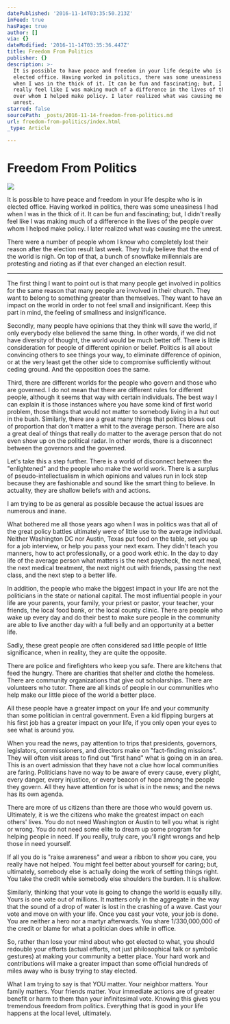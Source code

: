 ```yaml
---
datePublished: '2016-11-14T03:35:50.213Z'
inFeed: true
hasPage: true
author: []
via: {}
dateModified: '2016-11-14T03:35:36.447Z'
title: Freedom From Politics
publisher: {}
description: >-
  It is possible to have peace and freedom in your life despite who is in
  elected office. Having worked in politics, there was some uneasiness I had
  when I was in the thick of it. It can be fun and fascinating; but, I didn’t
  really feel like I was making much of a difference in the lives of the people
  over whom I helped make policy. I later realized what was causing me the
  unrest.
starred: false
sourcePath: _posts/2016-11-14-freedom-from-politics.md
url: freedom-from-politics/index.html
_type: Article

---
```

# Freedom From Politics
![](https://the-grid-user-content.s3-us-west-2.amazonaws.com/6cb68fde-b883-4a54-8a5e-693c46bd2d9d.jpg)

It is possible to have peace and freedom in your life despite who is in elected office. Having worked in politics, there was some uneasiness I had when I was in the thick of it. It can be fun and fascinating; but, I didn't really feel like I was making much of a difference in the lives of the people over whom I helped make policy. I later realized what was causing me the unrest.

There were a number of people whom I know who completely lost their reason after the election result last week. They truly believe that the end of the world is nigh. On top of that, a bunch of snowflake millennials are protesting and rioting as if that ever changed an election result.

---

The first thing I want to point out is that many people get involved in politics for the same reason that many people are involved in their church. They want to belong to something greater than themselves. They want to have an impact on the world in order to not feel small and insignificant. Keep this part in mind, the feeling of smallness and insignificance.

Secondly, many people have opinions that they think will save the world, if only everybody else believed the same thing. In other words, if we did not have diversity of thought, the world would be much better off. There is little consideration for people of different opinion or belief. Politics is all about convincing others to see things your way, to eliminate difference of opinion, or at the very least get the other side to compromise sufficiently without ceding ground. And the opposition does the same. 

Third, there are different worlds for the people who govern and those who are governed. I do not mean that there are different rules for different people, although it seems that way with certain individuals. The best way I can explain it is those instances where you have some kind of first world problem, those things that would not matter to somebody living in a hut out in the bush. Similarly, there are a great many things that politics blows out of proportion that don't matter a whit to the average person. There are also a great deal of things that really do matter to the average person that do not even show up on the political radar. In other words, there is a disconnect between the governors and the governed.

Let's take this a step further. There is a world of disconnect between the "enlightened" and the people who make the world work. There is a surplus of pseudo-intellectualism in which opinions and values run in lock step because they are fashionable and sound like the smart thing to believe. In actuality, they are shallow beliefs with and actions.

I am trying to be as general as possible because the actual issues are numerous and inane.

What bothered me all those years ago when I was in politics was that all of the great policy battles ultimately were of little use to the average individual. Neither Washington DC nor Austin, Texas put food on the table, set you up for a job interview, or help you pass your next exam. They didn't teach you manners, how to act professionally, or a good work ethic. In the day to day life of the average person what matters is the next paycheck, the next meal, the next medical treatment, the next night out with friends, passing the next class, and the next step to a better life.

In addition, the people who make the biggest impact in your life are not the politicians in the state or national capital. The most influential people in your life are your parents, your family, your priest or pastor, your teacher, your friends, the local food bank, or the local county clinic. There are people who wake up every day and do their best to make sure people in the community are able to live another day with a full belly and an opportunity at a better life.

Sadly, these great people are often considered sad little people of little significance, when in reality, they are quite the opposite. 

There are police and firefighters who keep you safe. There are kitchens that feed the hungry. There are charities that shelter and clothe the homeless. There are community organizations that give out scholarships. There are volunteers who tutor. There are all kinds of people in our communities who help make our little piece of the world a better place. 

All these people have a greater impact on your life and your community than some politician in central government. Even a kid flipping burgers at his first job has a greater impact on your life, if you only open your eyes to see what is around you.

When you read the news, pay attention to trips that presidents, governors, legislators, commissioners, and directors make on "fact-finding missions". They will often visit areas to find out "first hand" what is going on in an area. This is an overt admission that they have not a clue how local communities are faring. Politicians have no way to be aware of every cause, every plight, every danger, every injustice, or every beacon of hope among the people they govern. All they have attention for is what is in the news; and the news has its own agenda. 

There are more of us citizens than there are those who would govern us. Ultimately, it is we the citizens who make the greatest impact on each others' lives. You do not need Washington or Austin to tell you what is right or wrong. You do not need some elite to dream up some program for helping people in need. If you really, truly care, you'll right wrongs and help those in need yourself. 

If all you do is "raise awareness" and wear a ribbon to show you care, you really have not helped. You might feel better about yourself for caring; but, ultimately, somebody else is actually doing the work of setting things right. You take the credit while somebody else shoulders the burden. It is shallow. 

Similarly, thinking that your vote is going to change the world is equally silly. Yours is one vote out of millions. It matters only in the aggregate in the way that the sound of a drop of water is lost in the crashing of a wave. Cast your vote and move on with your life. Once you cast your vote, your job is done. You are neither a hero nor a martyr afterwards. You share 1/330,000,000 of the credit or blame for what a politician does while in office. 

So, rather than lose your mind about who got elected to what, you should redouble your efforts (actual efforts, not just philosophical talk or symbolic gestures) at making your community a better place. Your hard work and contributions will make a greater impact than some official hundreds of miles away who is busy trying to stay elected. 

What I am trying to say is that YOU matter. Your neighbor matters. Your family matters. Your friends matter. Your immediate actions are of greater benefit or harm to them than your infinitesimal vote. Knowing this gives you tremendous freedom from politics. Everything that is good in your life happens at the local level, ultimately.